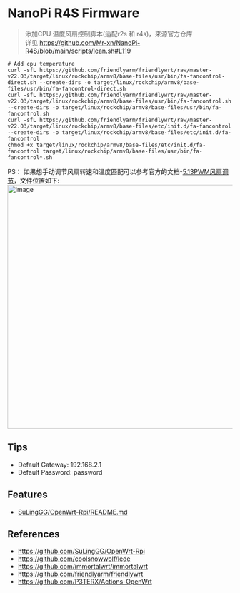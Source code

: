# NanoPi R4S Firmware

> 添加CPU 温度风扇控制脚本(适配r2s 和 r4s)，来源官方仓库  
> 详见 https://github.com/Mr-xn/NanoPi-R4S/blob/main/scripts/lean.sh#L119  
```
# Add cpu temperature
curl -sfL https://github.com/friendlyarm/friendlywrt/raw/master-v22.03/target/linux/rockchip/armv8/base-files/usr/bin/fa-fancontrol-direct.sh --create-dirs -o target/linux/rockchip/armv8/base-files/usr/bin/fa-fancontrol-direct.sh
curl -sfL https://github.com/friendlyarm/friendlywrt/raw/master-v22.03/target/linux/rockchip/armv8/base-files/usr/bin/fa-fancontrol.sh --create-dirs -o target/linux/rockchip/armv8/base-files/usr/bin/fa-fancontrol.sh
curl -sfL https://github.com/friendlyarm/friendlywrt/raw/master-v22.03/target/linux/rockchip/armv8/base-files/etc/init.d/fa-fancontrol --create-dirs -o target/linux/rockchip/armv8/base-files/etc/init.d/fa-fancontrol
chmod +x target/linux/rockchip/armv8/base-files/etc/init.d/fa-fancontrol target/linux/rockchip/armv8/base-files/usr/bin/fa-fancontrol*.sh
```

PS：
如果想手动调节风扇转速和温度匹配可以参考官方的文档-[5.13PWM风扇调节](https://wiki.friendlyelec.com/wiki/index.php/NanoPi_R4S/zh#PWM.E9.A3.8E.E6.89.87.E7.9A.84.E8.B0.83.E8.8A.82)，文件位置如下:  
<img width="547" alt="image" src="https://user-images.githubusercontent.com/18260135/187009723-b2d7ed45-9c4f-4a8e-a38f-48ee7f586300.png">


## Tips
* Default Gateway: 192.168.2.1
* Default Password: password

## Features
* [SuLingGG/OpenWrt-Rpi/README.md](https://github.com/SuLingGG/OpenWrt-Rpi/blob/main/README.md)

## References
* https://github.com/SuLingGG/OpenWrt-Rpi
* https://github.com/coolsnowwolf/lede
* https://github.com/immortalwrt/immortalwrt
* https://github.com/friendlyarm/friendlywrt
* https://github.com/P3TERX/Actions-OpenWrt
